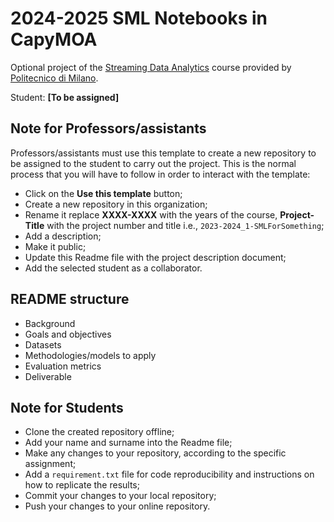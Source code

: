 # 2024-2025 SML Notebooks in CapyMOA

Optional project of the [Streaming Data Analytics](http://emanueledellavalle.org/teaching/streaming-data-analytics-2023-24/) course provided by [Politecnico di Milano](https://www11.ceda.polimi.it/schedaincarico/schedaincarico/controller/scheda_pubblica/SchedaPublic.do?&evn_default=evento&c_classe=811164&polij_device_category=DESKTOP&__pj0=0&__pj1=d563c55e73c3035baf5b0bab2dda086b).

Student: **[To be assigned]**

## Note for Professors/assistants

Professors/assistants must use this template to create a new repository to be assigned to the student to carry out the project. This is the normal process that you will have to follow in order to interact with the template:

* Click on the **Use this template** button;
* Create a new repository in this organization;
* Rename it replace **XXXX-XXXX** with the years of the course, **Project-Title** with the project number and title i.e., `2023-2024_1-SMLForSomething`;
* Add a description;
* Make it public;
* Update this Readme file with the project description document;
* Add the selected student as a collaborator.

## README structure

* Background
* Goals and objectives
* Datasets
* Methodologies/models to apply
* Evaluation metrics
* Deliverable 

## Note for Students

* Clone the created repository offline;
* Add your name and surname into the Readme file;
* Make any changes to your repository, according to the specific assignment;
* Add a `requirement.txt` file for code reproducibility and instructions on how to replicate the results;
* Commit your changes to your local repository;
* Push your changes to your online repository.
